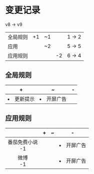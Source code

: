 # 变更记录

v8 -> v9

||||||
|-|:-:|:-:|:-:|:-:|
|全局规则|+1|~1||1 -> 2|
|应用||~2||5 -> 5|
|应用规则|||-2|6 -> 4|

## 全局规则

|+|~|-|
|-|-|-|
|<li>更新提示|<li>开屏广告||

## 应用规则

||+|~|-|
|:-:|-|-|-|
|番茄免费小说<br>-1|||<li>开屏广告|
|微博<br>-1|||<li>开屏广告|
